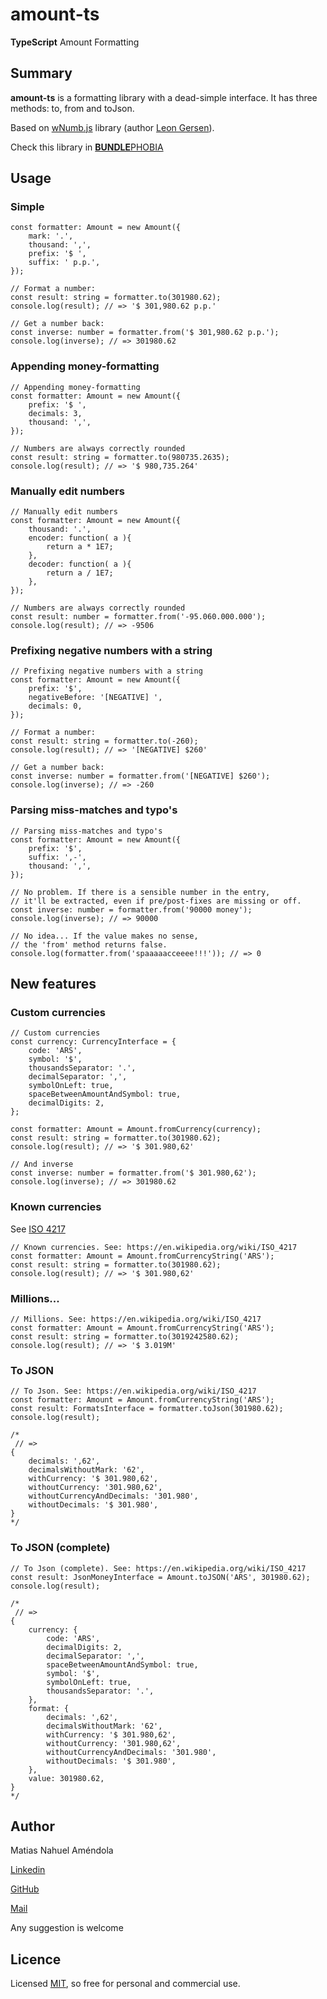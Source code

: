 # amount-ts

**TypeScript** Amount Formatting

## Summary

**amount-ts** is a formatting library with a dead-simple interface. It has three methods: to, from and toJson.

Based on [wNumb.js](https://refreshless.com/wnumb/) library (author [Leon Gersen](https://github.com/leongersen)).

Check this library in [**BUNDLE**PHOBIA](https://bundlephobia.com/result?p=amount-ts)

## Usage

### Simple

```
const formatter: Amount = new Amount({
    mark: '.',
    thousand: ',',
    prefix: '$ ',
    suffix: ' p.p.',
});

// Format a number:
const result: string = formatter.to(301980.62);
console.log(result); // => '$ 301,980.62 p.p.'

// Get a number back:
const inverse: number = formatter.from('$ 301,980.62 p.p.');
console.log(inverse); // => 301980.62
```

### Appending money-formatting

```
// Appending money-formatting
const formatter: Amount = new Amount({
    prefix: '$ ',
    decimals: 3,
    thousand: ',',
});

// Numbers are always correctly rounded
const result: string = formatter.to(980735.2635);
console.log(result); // => '$ 980,735.264'
```

### Manually edit numbers

```
// Manually edit numbers
const formatter: Amount = new Amount({
    thousand: '.',
    encoder: function( a ){
        return a * 1E7;
    },
    decoder: function( a ){
        return a / 1E7;
    },
});

// Numbers are always correctly rounded
const result: number = formatter.from('-95.060.000.000');
console.log(result); // => -9506
```

### Prefixing negative numbers with a string

```
// Prefixing negative numbers with a string
const formatter: Amount = new Amount({
    prefix: '$',
    negativeBefore: '[NEGATIVE] ',
    decimals: 0,
});

// Format a number:
const result: string = formatter.to(-260);
console.log(result); // => '[NEGATIVE] $260'

// Get a number back:
const inverse: number = formatter.from('[NEGATIVE] $260');
console.log(inverse); // => -260
```

### Parsing miss-matches and typo's

```
// Parsing miss-matches and typo's
const formatter: Amount = new Amount({
    prefix: '$',
    suffix: ',-',
    thousand: ',',
});

// No problem. If there is a sensible number in the entry,
// it'll be extracted, even if pre/post-fixes are missing or off.
const inverse: number = formatter.from('90000 money');
console.log(inverse); // => 90000

// No idea... If the value makes no sense,
// the 'from' method returns false.
console.log(formatter.from('spaaaaacceeee!!!')); // => 0
```

## New features

### Custom currencies

```
// Custom currencies
const currency: CurrencyInterface = {
    code: 'ARS',
    symbol: '$',
    thousandsSeparator: '.',
    decimalSeparator: ',',
    symbolOnLeft: true,
    spaceBetweenAmountAndSymbol: true,
    decimalDigits: 2,
};

const formatter: Amount = Amount.fromCurrency(currency);
const result: string = formatter.to(301980.62);
console.log(result); // => '$ 301.980,62'

// And inverse
const inverse: number = formatter.from('$ 301.980,62');
console.log(inverse); // => 301980.62
```

### Known currencies

See [ISO 4217](https://en.wikipedia.org/wiki/ISO_4217)

```
// Known currencies. See: https://en.wikipedia.org/wiki/ISO_4217
const formatter: Amount = Amount.fromCurrencyString('ARS');
const result: string = formatter.to(301980.62);
console.log(result); // => '$ 301.980,62'
```

### Millions...

```
// Millions. See: https://en.wikipedia.org/wiki/ISO_4217
const formatter: Amount = Amount.fromCurrencyString('ARS');
const result: string = formatter.to(3019242580.62);
console.log(result); // => '$ 3.019M'
```

### To JSON

```
// To Json. See: https://en.wikipedia.org/wiki/ISO_4217
const formatter: Amount = Amount.fromCurrencyString('ARS');
const result: FormatsInterface = formatter.toJson(301980.62);
console.log(result);

/*
 // =>
{
    decimals: ',62',
    decimalsWithoutMark: '62',
    withCurrency: '$ 301.980,62',
    withoutCurrency: '301.980,62',
    withoutCurrencyAndDecimals: '301.980',
    withoutDecimals: '$ 301.980',
}
*/

```

### To JSON (complete)

```
// To Json (complete). See: https://en.wikipedia.org/wiki/ISO_4217
const result: JsonMoneyInterface = Amount.toJSON('ARS', 301980.62);
console.log(result);

/*
 // =>
{
    currency: {
        code: 'ARS',
        decimalDigits: 2,
        decimalSeparator: ',',
        spaceBetweenAmountAndSymbol: true,
        symbol: '$',
        symbolOnLeft: true,
        thousandsSeparator: '.',
    },
    format: {
        decimals: ',62',
        decimalsWithoutMark: '62',
        withCurrency: '$ 301.980,62',
        withoutCurrency: '301.980,62',
        withoutCurrencyAndDecimals: '301.980',
        withoutDecimals: '$ 301.980',
    },
    value: 301980.62,
}
*/

```

## Author

Matias Nahuel Améndola

[Linkedin](https://ar.linkedin.com/in/matias-nahuel-am%C3%A9ndola-933a9711)

[GitHub](https://github.com/matiasnamendola)

[Mail](mailto:soporte.esolutions@gmail.com)

Any suggestion is welcome

## Licence

Licensed [MIT](./LICENSE), so free for personal and commercial use.
